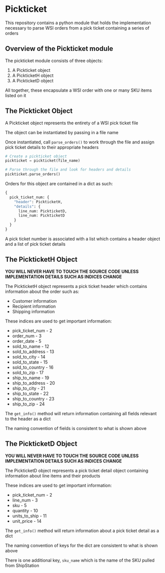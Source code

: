 # Pickticket
This repository contains a python module that holds the
implementation necessary to parse WSI orders from a
pick ticket containing a series of orders

## Overview of the Pickticket module
The pickticket module consists of three objects:
1. A Pickticket object
2. A PickticketH object
3. A PickticketD object

All together, these encapsulate a WSI order with one or many
SKU items listed on it

## The Pickticket Object

A Pickticket object represents the entirety of a WSI pick ticket file

The object can be instantiated by passing in a file name

Once instantiated, call `parse_orders()` to work through the file
and assign pick ticket details to their appropriate headers
```python
# Create a pickticket object
pickticket = pickticket(file_name)

# Parse through the file and look for headers and details
pickticket.parse_orders()
```

Orders for this object are contained in a dict as such:
```python
{
  pick_ticket_num: {
    "header": PickticketH,
    "details": {
      line_num: PickticketD,
      line_num: PickticketD
    }
  }
}
```
A pick ticket number is associated with a list which contains a header object and
a list of pick ticket details

## The PickticketH Object
**YOU WILL NEVER HAVE TO TOUCH THE SOURCE CODE UNLESS IMPLEMENTATION DETAILS SUCH AS INDICES CHANGE**

The PickticketH object represents a pick ticket header which contains information about the order such as:
- Customer information
- Recipient information
- Shipping information

These indices are used to get important information:
- pick_ticket_num - 2
- order_num - 3
- order_date - 5
- sold_to_name - 12
- sold_to_address - 13
- sold_to_city - 14
- sold_to_state - 15
- sold_to_country - 16
- sold_to_zip - 17
- ship_to_name - 19
- ship_to_address - 20
- ship_to_city - 21
- ship_to_state - 22
- ship_to_country - 23
- ship_to_zip - 24

The `get_info()` method will return information containing all fields relevant to the header as a dict

The naming convention of fields is consistent to what is shown above

## The PickticketD Object
**YOU WILL NEVER HAVE TO TOUCH THE SOURCE CODE UNLESS IMPLEMENTATION DETAILS SUCH AS INDICES CHANGE**

The PickticketD object represents a pick ticket detail object containing information about line items and their products

These indices are used to get important information:
- pick_ticket_num - 2
- line_num - 3
- sku - 5
- quantity - 10
- units_to_ship - 11
- unit_price - 14

The `get_info()` method will return information about a pick ticket detail as a dict

The naming convention of keys for the dict are consistent to what is shown above

There is one additional key, `sku_name` which is the name of the SKU pulled from ShipStation
